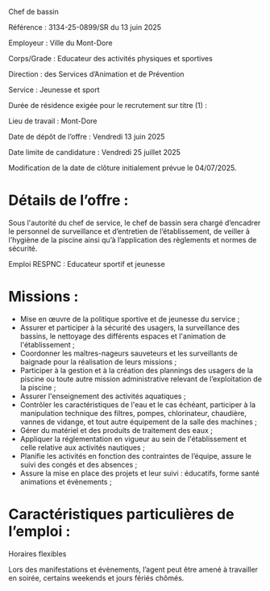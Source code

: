 
Chef de bassin

Référence : 3134-25-0899/SR du 13 juin 2025

Employeur : Ville du Mont-Dore

Corps/Grade : Educateur des activités physiques et sportives

Direction : des Services d’Animation et de Prévention

Service : Jeunesse et sport

Durée de résidence exigée pour le recrutement sur titre (1) :

Lieu de travail : Mont-Dore

Date de dépôt de l’offre : Vendredi 13 juin 2025

Date limite de candidature : Vendredi 25 juillet 2025

Modification de la date de clôture initialement prévue le 04/07/2025.

# Détails de l’offre :

Sous l'autorité du chef de service, le chef de bassin sera chargé d’encadrer le personnel de surveillance et d’entretien de l’établissement, de veiller à l'hygiène de la piscine ainsi qu’à l’application des règlements et normes de sécurité.

Emploi RESPNC : Educateur sportif et jeunesse

# Missions :

- Mise en œuvre de la politique sportive et de jeunesse du service ;
- Assurer et participer à la sécurité des usagers, la surveillance des bassins, le nettoyage des différents espaces et l'animation de l'établissement ;
- Coordonner les maîtres-nageurs sauveteurs et les surveillants de baignade pour la réalisation de leurs missions ;
- Participer à la gestion et à la création des plannings des usagers de la piscine ou toute autre mission administrative relevant de l’exploitation de la piscine ;
- Assurer l'enseignement des activités aquatiques ;
- Contrôler les caractéristiques de l'eau et le cas échéant, participer à la manipulation technique des filtres, pompes, chlorinateur, chaudière, vannes de vidange, et tout autre équipement de la salle des machines ;
- Gérer du matériel et des produits de traitement des eaux ;
- Appliquer la réglementation en vigueur au sein de l'établissement et celle relative aux activités nautiques ;
- Planifie les activités en fonction des contraintes de l’équipe, assure le suivi des congés et des absences ;
- Assure la mise en place des projets et leur suivi : éducatifs, forme santé animations et évènements ;

# Caractéristiques particulières de l’emploi :

Horaires flexibles

Lors des manifestations et évènements, l’agent peut être amené à travailler en soirée, certains weekends et jours fériés chômés.


